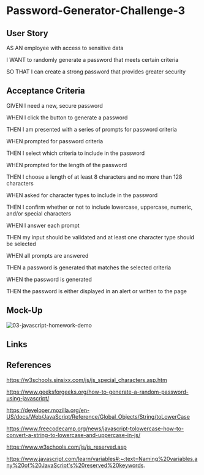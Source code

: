 # Password-Generator-Challenge-3

## User Story

AS AN employee with access to sensitive data

I WANT to randomly generate a password that meets certain criteria

SO THAT I can create a strong password that provides greater security

## Acceptance Criteria

GIVEN I need a new, secure password

WHEN I click the button to generate a password

THEN I am presented with a series of prompts for password criteria

WHEN prompted for password criteria

THEN I select which criteria to include in the password

WHEN prompted for the length of the password

THEN I choose a length of at least 8 characters and no more than 128 characters

WHEN asked for character types to include in the password

THEN I confirm whether or not to include lowercase, uppercase, numeric, and/or special characters

WHEN I answer each prompt

THEN my input should be validated and at least one character type should be selected

WHEN all prompts are answered

THEN a password is generated that matches the selected criteria

WHEN the password is generated

THEN the password is either displayed in an alert or written to the page

## Mock-Up

![03-javascript-homework-demo](https://user-images.githubusercontent.com/114205917/199165161-cfff4ad9-794b-4540-992f-524a0187c9bc.png)


## Links

## References

https://w3schools.sinsixx.com/js/js_special_characters.asp.htm

https://www.geeksforgeeks.org/how-to-generate-a-random-password-using-javascript/

https://developer.mozilla.org/en-US/docs/Web/JavaScript/Reference/Global_Objects/String/toLowerCase

https://www.freecodecamp.org/news/javascript-tolowercase-how-to-convert-a-string-to-lowercase-and-uppercase-in-js/

https://www.w3schools.com/js/js_reserved.asp

https://www.javascript.com/learn/variables#:~:text=Naming%20variables,any%20of%20JavaScript's%20reserved%20keywords.
